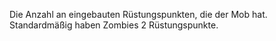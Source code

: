Die Anzahl an eingebauten Rüstungspunkten, die der Mob hat. Standardmäßig haben Zombies 2 Rüstungspunkte.